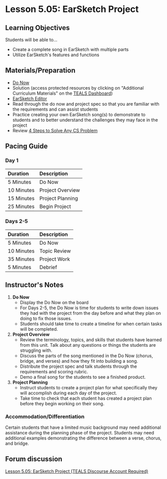# Lesson 5.05: EarSketch Project

## Learning Objectives

Students will be able to...

* Create a complete song in EarSketch with multiple parts
* Utilize EarSketch's features and functions

## Materials/Preparation

* [Do Now](do_now.md)
* Solution \(access protected resources by clicking on "Additional Curriculum Materials" on the [TEALS Dashboard](http:/www.tealsk12.org/dashboard)\)
* [EarSketch Editor](http://earsketch.gatech.edu/earsketch2/)
* Read through the do now and project spec so that you are familiar with the requirements and can assist students
* Practice creating your own EarSketch song\(s\) to demonstrate to students and to better understand the challenges they may face in the project
* Review [4 Steps to Solve Any CS Problem](https://github.com/TEALS-IntroCS/2nd-semester-introduction-to-computer-science-principles/raw/master/units/4%20Steps%20to%20Solve%20Any%20CS%20Problem.pdf)

## Pacing Guide

### Day 1

| **Duration** | **Description** |
| :--- | :--- |
| 5 Minutes | Do Now |
| 10 Minutes | Project Overview |
| 15 Minutes | Project Planning |
| 25 Minutes | Begin Project |

### Days 2-5

| **Duration** | **Description** |
| :--- | :--- |
| 5 Minutes | Do Now |
| 10 Minutes | Topic Review |
| 35 Minutes | Project Work |
| 5 Minutes | Debrief |

## Instructor's Notes

1. **Do Now**
   * Display the Do Now on the board
   * For Days 2-5, the Do Now is time for students to write down issues they had with the project from the day before and what they plan on doing to fix those issues. 
   * Students should take time to create a timeline for when certain tasks will be completed.
2. **Project Overview**
   * Review the terminology, topics, and skills that students have learned from this unit. Talk about any questions or things the students are struggling with.
   * Discuss the parts of the song mentioned in the Do Now \(chorus, bridge, and verses\) and how they fit into building a song.
   * Distribute the project spec and talk students through the requirements and scoring rubric.
   * Demo a final song for the students to see a finished product.    
3. **Project Planning**
   * Instruct students to create a project plan for what specifically they will accomplish during each day of the project.
   * Take time to check that each student has created a project plan before they begin working on their song. 

### Accommodation/Differentiation

Certain students that have a limited music background may need additional assistance during the planning phase of the project. Students may need additional examples demonstrating the difference between a verse, chorus, and bridge.

## Forum discussion

[Lesson 5.05: EarSketch Project \(TEALS Discourse Account Required\)](https://forums.tealsk12.org/c/2nd-semester-unit-5-earsketch/lesson-5-05-earsketch-project)


